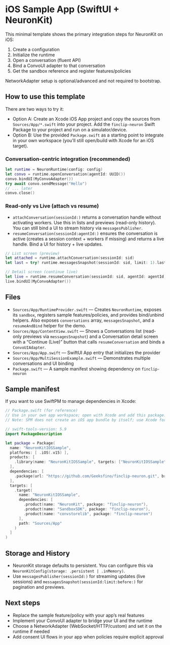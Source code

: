 # iOS Sample App (SwiftUI + NeuronKit)

This minimal template shows the primary integration steps for NeuronKit on iOS:

1) Create a configuration
2) Initialize the runtime
3) Open a conversation (fluent API)
4) Bind a ConvoUI adapter to that conversation
5) Get the sandbox reference and register features/policies

NetworkAdapter setup is optional/advanced and not required to bootstrap.

## How to use this template

There are two ways to try it:

- Option A: Create an Xcode iOS App project and copy the sources from `Sources/App/*.swift` into your project. Add the `finclip-neuron` Swift Package to your project and run on a simulator/device.
- Option B: Use the provided `Package.swift` as a starting point to integrate in your own workspace (you'll still open/build with Xcode for an iOS target).

### Conversation-centric integration (recommended)

```swift
let runtime = NeuronRuntime(config: config)
let convo = runtime.openConversation(agentId: UUID())
convo.bindUI(MyConvoAdapter())
try await convo.sendMessage("Hello")
// ... later
convo.close()
```

### Read-only vs Live (attach vs resume)

- `attachConversation(sessionId:)` returns a conversation handle without activating workers. Use this in lists and previews (read-only history). You can still bind a UI to stream history via `messagesPublisher`.
- `resumeConversation(sessionId:agentId:)` ensures the conversation is active (creates a session context + workers if missing) and returns a live handle. Bind a UI for history + live updates.

```swift
// List screen (preview)
let attached = runtime.attachConversation(sessionId: sid)
let last = try? runtime.messagesSnapshot(sessionId: sid, limit: 1).last

// Detail screen (continue live)
let live = runtime.resumeConversation(sessionId: sid, agentId: agentId)
live.bindUI(MyConvoAdapter())
```

## Files

- `Sources/App/RuntimeProvider.swift` — Creates `NeuronRuntime`, exposes its `sandbox`, registers sample features/policies, and provides bind/unbind helpers. Also exposes `conversations` array, `messagesSnapshot`, and a `resumeAndBind` helper for the demo.
- `Sources/App/ContentView.swift` — Shows a Conversations list (read-only previews via `messagesSnapshot`) and a Conversation detail screen with a “Continue (Live)” button that calls `resumeConversation` and binds a `ConvoUIAdapter`.
- `Sources/App/App.swift` — SwiftUI App entry that initializes the provider
- `Sources/App/MultiSessionExample.swift` — Demonstrates multiple conversations and UI binding
- `Package.swift` — A sample manifest showing dependency on `finclip-neuron`

## Sample manifest

If you want to use SwiftPM to manage dependencies in Xcode:

```swift
// Package.swift (for reference)
// Use in your own app workspace; open with Xcode and add this package.
// Note: SPM does not create an iOS app bundle by itself; use Xcode for the iOS target.

// swift-tools-version: 5.9
import PackageDescription

let package = Package(
  name: "NeuronKitIOSSample",
  platforms: [ .iOS(.v15) ],
  products: [
    .library(name: "NeuronKitIOSSample", targets: ["NeuronKitIOSSample"])
  ],
  dependencies: [
    .package(url: "https://github.com/Geeksfino/finclip-neuron.git", branch: "main-swift6_0")
  ],
  targets: [
    .target(
      name: "NeuronKitIOSSample",
      dependencies: [
        .product(name: "NeuronKit", package: "finclip-neuron"),
        .product(name: "SandboxSDK", package: "finclip-neuron"),
        .product(name: "convstorelib", package: "finclip-neuron")
      ],
      path: "Sources/App"
    )
  ]
)
```

## Storage and History

- NeuronKit storage defaults to persistent. You can configure this via `NeuronKitConfig(storage: .persistent | .inMemory)`.
- Use `messagesPublisher(sessionId:)` for streaming updates (live sessions) and `messagesSnapshot(sessionId:limit:before:)` for pagination and previews.

## Next steps

- Replace the sample feature/policy with your app’s real features
- Implement your ConvoUI adapter to bridge your UI and the runtime
- Choose a NetworkAdapter (WebSocket/HTTP/custom) and set it on the runtime if needed
- Add consent UI flows in your app when policies require explicit approval
